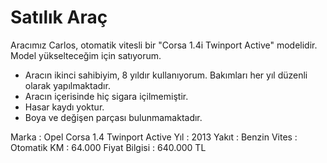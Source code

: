 # Satılık Araç

Aracımız Carlos, otomatik vitesli bir "Corsa 1.4i Twinport Active" modelidir. Model yükselteceğim için satıyorum.

- Aracın ikinci sahibiyim, 8 yıldır kullanıyorum. Bakımları her yıl düzenli olarak yapılmaktadır.
- Aracın içerisinde hiç sigara içilmemiştir.
- Hasar kaydı yoktur.
- Boya ve değişen parçası bulunmamaktadır.

Marka : Opel Corsa 1.4 Twinport Active 
Yıl : 2013
Yakıt : Benzin
Vites : Otomatik
KM : 64.000
Fiyat Bilgisi : 640.000 TL
